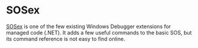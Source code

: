 # SOSex 

[SOSex](https://docs.microsoft.com/en-us/archive/blogs/jankrivanek/setting-up-managed-code-debugging-with-sos-and-sosex) is one of the few existing Windows Debugger extensions for managed code (.NET). It adds a few useful commands to the basic SOS, but its command reference is not easy to find online.
